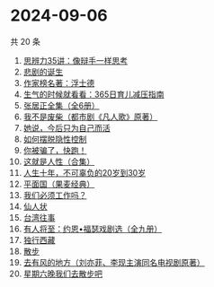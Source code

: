 # 2024-09-06

共 20 条

<!-- BEGIN WEREAD -->
<!-- 最后更新时间 2024-09-06 00:17:26 +0800 -->
1. [思辨力35讲：像辩手一样思考](https://weread.qq.com/web/bookDetail/cf132e10813ab92e9g018088)
1. [悲剧的诞生](https://weread.qq.com/web/bookDetail/3d532450813ab8ef1g01711b)
1. [作家榜名著：浮士德](https://weread.qq.com/web/bookDetail/cb1324f0813ab7bf5g016544)
1. [生气的时候就看看：365日育儿减压指南](https://weread.qq.com/web/bookDetail/fe532360813ab928bg015847)
1. [张居正全集（全6册）](https://weread.qq.com/web/bookDetail/3a8321c0813ab7839g011bd5)
1. [我不是废柴（都市剧《凡人歌》原著）](https://weread.qq.com/web/bookDetail/47e32340813ab86b5g0149a7)
1. [她说，今后只为自己而活](https://weread.qq.com/web/bookDetail/fe4325a0813ab91eag019a1a)
1. [如何摆脱隐性控制](https://weread.qq.com/web/bookDetail/5ae32f80813ab9135g018f7a)
1. [你被骗了，快跑！](https://weread.qq.com/web/bookDetail/d3e320b0813ab926bg0166ea)
1. [这就是人性（合集）](https://weread.qq.com/web/bookDetail/2be32db0813ab92b5g011979)
1. [人生十年，不可辜负的20岁到30岁](https://weread.qq.com/web/bookDetail/23132c00813ab7af8g015e43)
1. [平面国（果麦经典）](https://weread.qq.com/web/bookDetail/215328407200f6f9215a612)
1. [我们必须工作吗？](https://weread.qq.com/web/bookDetail/e3932d20813ab8ed8g018149)
1. [仙人状](https://weread.qq.com/web/bookDetail/78b32010813ab921dg019915)
1. [台湾往事](https://weread.qq.com/web/bookDetail/45f320105e1d1045fbdb873)
1. [有人将至：约恩•福瑟戏剧选（全九册）](https://weread.qq.com/web/bookDetail/b4732ca0813ab8f5bg013f74)
1. [独行西藏](https://weread.qq.com/web/bookDetail/6e4325f0813ab91e2g01493e)
1. [散步](https://weread.qq.com/web/bookDetail/904323b0813ab91ffg017af6)
1. [去有风的地方（刘亦菲、李现主演同名电视剧原著）](https://weread.qq.com/web/bookDetail/da732a00813ab9224g013f68)
1. [星期六晚我们去散步吧](https://weread.qq.com/web/bookDetail/d59326c0813ab7bbdg017221)
<!-- END WEREAD -->